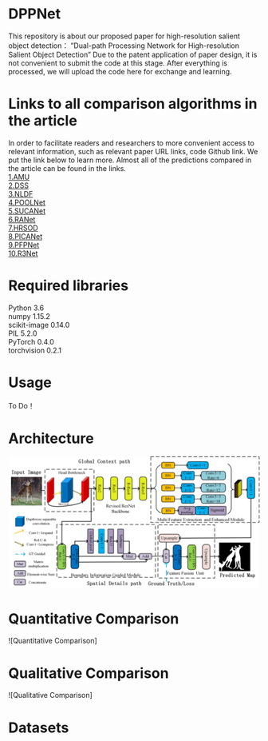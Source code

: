 # DPPNet
This repository is about our proposed paper for high-resolution salient object detection： ”Dual-path Processing Network for High-resolution Salient Object Detection”
Due to the patent application of paper design, it is not convenient to submit the code at this stage. After everything is processed, we will upload the code here for exchange and learning.
# Links to all comparison algorithms in the article
In order to facilitate readers and researchers to more convenient access to relevant information, such as relevant paper URL links, code Github link. We put the link below to learn more. Almost all of the predictions compared in the article can be found in the links.<br>
[1.AMU](https://arxiv.org/abs/1708.02001)<br>
[2.DSS](https://github.com/Joker316701882/Salient-Object-Detection)<br>
[3.NLDF](https://github.com/AceCoooool/NLDF-pytorch)<br>
[4.POOLNet](https://github.com/backseason/PoolNet)<br>
[5.SUCANet](https://ieeexplore.ieee.org/document/9103129)<br>
[6.RANet](https://github.com/ShuhanChen/RAS_ECCV18)<br>
[7.HRSOD](https://github.com/yi94code/HRSOD)<br>
[8.PICANet](https://github.com/Ugness/PiCANet-Implementation)<br>
[9.PFPNet](https://github.com/Stick-To/PFPNet-tensorflow)<br>
[10.R3Net](https://github.com/zijundeng/R3Net)<br>
# Required libraries<br>
Python 3.6<br>
numpy 1.15.2<br>
scikit-image 0.14.0<br>
PIL 5.2.0<br>
PyTorch 0.4.0<br>
torchvision 0.2.1<br>
# Usage
To Do！
# Architecture
![Architecture](https://github.com/YQP-CV/DPPNet/blob/main/figures/Architecture.png)
# Quantitative Comparison
![Quantitative Comparison]
# Qualitative Comparison
![Qualitative Comparison]
# Datasets
